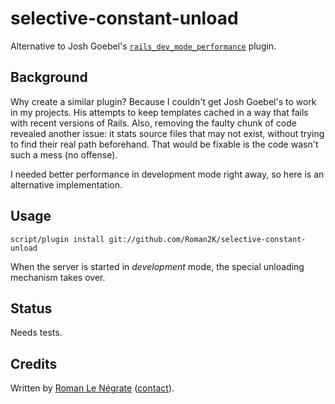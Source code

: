 # selective-constant-unload

Alternative to Josh Goebel's [`rails_dev_mode_performance`](https://github.com/yyyc514/rails_dev_mode_performance) plugin.

## Background

Why create a similar plugin? Because I couldn't get Josh Goebel's to work in my projects. His attempts to keep templates cached in a way that fails with recent versions of Rails. Also, removing the faulty chunk of code revealed another issue: it stats source files that may not exist, without trying to find their real path beforehand. That would be fixable is the code wasn't such a mess (no offense).

I needed better performance in development mode right away, so here is an alternative implementation.

## Usage

    script/plugin install git://github.com/Roman2K/selective-constant-unload

When the server is started in *development* mode, the special unloading mechanism takes over.

## Status

Needs tests.

## Credits

Written by [Roman Le Négrate](http://roman.flucti.com) ([contact](mailto:roman.lenegrate@gmail.com)).
